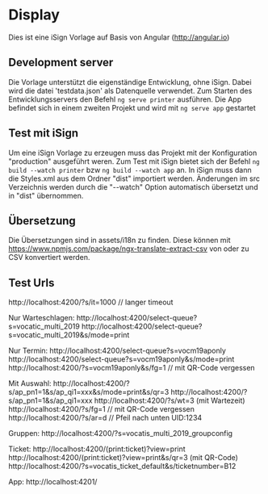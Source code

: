# Display

Dies ist eine iSign Vorlage auf Basis von Angular (http://angular.io)

## Development server

Die Vorlage unterstützt die eigenständige Entwicklung, ohne iSign. Dabei wird die datei 'testdata.json' als Datenquelle verwendet.
Zum Starten des Entwicklungsservers den Befehl `ng serve printer` ausführen. Die App befindet sich in einem zweiten Projekt und wird mit `ng serve app` gestartet

## Test mit iSign

Um eine iSign Vorlage zu erzeugen muss das Projekt mit der Konfiguration "production" ausgeführt weren. Zum Test mit iSign bietet sich der Befehl `ng build --watch printer` bzw `ng build --watch app` an.
In iSign muss dann die Styles.xml aus dem Ordner "dist" importiert werden. Änderungen im src Verzeichnis werden durch die "--watch" Option automatisch übersetzt und in "dist" übernommen.

## Übersetzung

Die Übersetzungen sind in assets/i18n zu finden. Diese können mit https://www.npmjs.com/package/ngx-translate-extract-csv von oder zu CSV konvertiert werden.

## Test Urls

http://localhost:4200/?s/it=1000 // langer timeout

Nur Warteschlagen:
http://localhost:4200/select-queue?s=vocatic_multi_2019
http://localhost:4200/select-queue?s=vocatic_multi_2019&s/mode=print

Nur Termin:
http://localhost:4200/select-queue?s=vocm19aponly
http://localhost:4200/select-queue?s=vocm19aponly&s/mode=print
http://localhost:4200/?s=vocm19aponly&s/fg=1 // mit QR-Code vergessen

Mit Auswahl:
http://localhost:4200/?s/ap_pn1=1&s/ap_qi1=xxx&s/mode=print&s/qr=3
http://localhost:4200/?s/ap_pn1=1&s/ap_qi1=xxx
http://localhost:4200/?s/wt=3 (mit Wartezeit)
http://localhost:4200/?s/fg=1 // mit QR-Code vergessen
http://localhost:4200/?s/ar=d // Pfeil nach unten
UID:1234

Gruppen:
http://localhost:4200/?s=vocatis_multi_2019_groupconfig

Ticket:
http://localhost:4200/(print:ticket)?view=print
http://localhost:4200/(print:ticket)?view=print&s/qr=3 (mit QR-Code)
http://localhost:4200/?s=vocatis_ticket_default&s/ticketnumber=B12

App:
http://localhost:4201/

